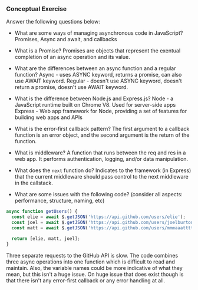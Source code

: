 ### Conceptual Exercise

Answer the following questions below:

- What are some ways of managing asynchronous code in JavaScript?
    Promises, Async and await, and callbacks

- What is a Promise?
    Promises are objects that represent the exentual completion of an async operation and its value.

- What are the differences between an async function and a regular function?
    Async - uses ASYNC keyword, returns a promise, can also use AWAIT keyword.
    Regular - doesn't use ASYNC keyword, doesn't return a promise, doesn't use AWAIT keyword.

- What is the difference between Node.js and Express.js?
    Node - a JavaScript runtime built on Chrome V8. Used for server-side apps
    Express - Web app framework for Node, providing a set of features for building web apps and APIs

- What is the error-first callback pattern?
    The first argument to a callback function is an error object, and the second argument is the return of the function.

- What is middleware?
    A function that runs between the req and res in a web app. It performs authentication, logging, and/or data manipulation.

- What does the `next` function do?
    Indicates to the framework (in Express) that the current middleware should pass control to the next middleware in the callstack.

- What are some issues with the following code? (consider all aspects: performance, structure, naming, etc)

```js
async function getUsers() {
  const elie = await $.getJSON('https://api.github.com/users/elie');
  const joel = await $.getJSON('https://api.github.com/users/joelburton');
  const matt = await $.getJSON('https://api.github.com/users/mmmaaatttttt');

  return [elie, matt, joel];
}
```
  Three separate requests to the GitHub API is slow. The code combines three async operations into one function which is difficult to read and maintain. Also, the variable names could be more indicative of what they mean, but this isn't a huge issue. On huge issue that does exist though is that there isn't any error-first callback or any error handling at all.

